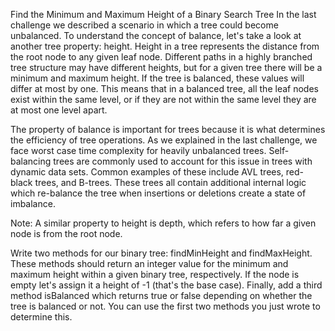 Find the Minimum and Maximum Height of a Binary Search Tree
In the last challenge we described a scenario in which a tree could become unbalanced. To understand the concept of balance, let's take a look at another tree property: height. Height in a tree represents the distance from the root node to any given leaf node. Different paths in a highly branched tree structure may have different heights, but for a given tree there will be a minimum and maximum height. If the tree is balanced, these values will differ at most by one. This means that in a balanced tree, all the leaf nodes exist within the same level, or if they are not within the same level they are at most one level apart.

The property of balance is important for trees because it is what determines the efficiency of tree operations. As we explained in the last challenge, we face worst case time complexity for heavily unbalanced trees. Self-balancing trees are commonly used to account for this issue in trees with dynamic data sets. Common examples of these include AVL trees, red-black trees, and B-trees. These trees all contain additional internal logic which re-balance the tree when insertions or deletions create a state of imbalance.

Note: A similar property to height is depth, which refers to how far a given node is from the root node.

Write two methods for our binary tree: findMinHeight and findMaxHeight. These methods should return an integer value for the minimum and maximum height within a given binary tree, respectively. If the node is empty let's assign it a height of -1 (that's the base case). Finally, add a third method isBalanced which returns true or false depending on whether the tree is balanced or not. You can use the first two methods you just wrote to determine this.